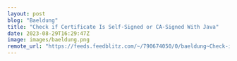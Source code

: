 ```yaml
---
layout: post
blog: "Baeldung"
title: "Check if Certificate Is Self-Signed or CA-Signed With Java"
date: 2023-08-29T16:29:47Z
image: images/baeldung.png
remote_url: "https://feeds.feedblitz.com/~/790674050/0/baeldung~Check-if-Certificate-Is-SelfSigned-or-CASigned-With-Java"
---
```

